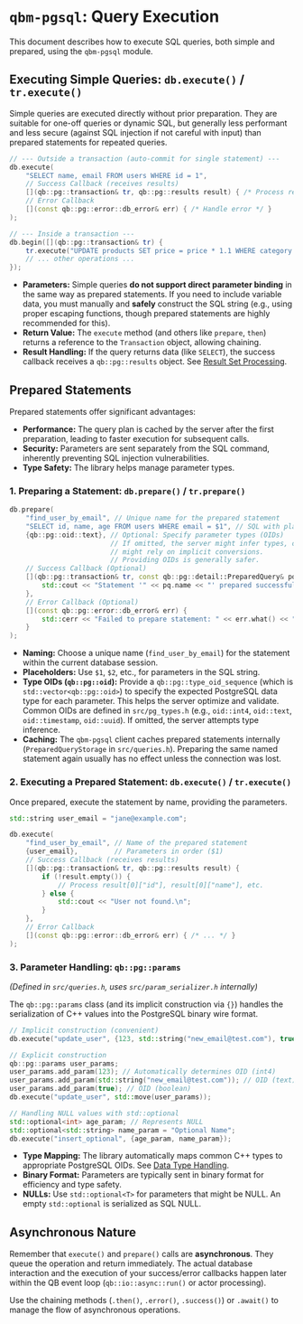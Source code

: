 # `qbm-pgsql`: Query Execution

This document describes how to execute SQL queries, both simple and prepared, using the `qbm-pgsql` module.

## Executing Simple Queries: `db.execute()` / `tr.execute()`

Simple queries are executed directly without prior preparation. They are suitable for one-off queries or dynamic SQL, but generally less performant and less secure (against SQL injection if not careful with input) than prepared statements for repeated queries.

```cpp
// --- Outside a transaction (auto-commit for single statement) ---
db.execute(
    "SELECT name, email FROM users WHERE id = 1",
    // Success Callback (receives results)
    [](qb::pg::transaction& tr, qb::pg::results result) { /* Process result */ },
    // Error Callback
    [](const qb::pg::error::db_error& err) { /* Handle error */ }
);

// --- Inside a transaction ---
db.begin([](qb::pg::transaction& tr) {
    tr.execute("UPDATE products SET price = price * 1.1 WHERE category = 'electronics'");
    // ... other operations ...
});
```

*   **Parameters:** Simple queries **do not support direct parameter binding** in the same way as prepared statements. If you need to include variable data, you must manually and **safely** construct the SQL string (e.g., using proper escaping functions, though prepared statements are highly recommended for this).
*   **Return Value:** The `execute` method (and others like `prepare`, `then`) returns a reference to the `Transaction` object, allowing chaining.
*   **Result Handling:** If the query returns data (like `SELECT`), the success callback receives a `qb::pg::results` object. See [Result Set Processing](./results.md).

## Prepared Statements

Prepared statements offer significant advantages:

*   **Performance:** The query plan is cached by the server after the first preparation, leading to faster execution for subsequent calls.
*   **Security:** Parameters are sent separately from the SQL command, inherently preventing SQL injection vulnerabilities.
*   **Type Safety:** The library helps manage parameter types.

### 1. Preparing a Statement: `db.prepare()` / `tr.prepare()`

```cpp
db.prepare(
    "find_user_by_email", // Unique name for the prepared statement
    "SELECT id, name, age FROM users WHERE email = $1", // SQL with placeholder ($1)
    {qb::pg::oid::text}, // Optional: Specify parameter types (OIDs)
                         // If omitted, the server might infer types, or you
                         // might rely on implicit conversions.
                         // Providing OIDs is generally safer.
    // Success Callback (Optional)
    [](qb::pg::transaction& tr, const qb::pg::detail::PreparedQuery& pq) {
        std::cout << "Statement '" << pq.name << "' prepared successfully.\n";
    },
    // Error Callback (Optional)
    [](const qb::pg::error::db_error& err) {
        std::cerr << "Failed to prepare statement: " << err.what() << "\n";
    }
);
```

*   **Naming:** Choose a unique name (`find_user_by_email`) for the statement within the current database session.
*   **Placeholders:** Use `$1`, `$2`, etc., for parameters in the SQL string.
*   **Type OIDs (`qb::pg::oid`):** Provide a `qb::pg::type_oid_sequence` (which is `std::vector<qb::pg::oid>`) to specify the expected PostgreSQL data type for each parameter. This helps the server optimize and validate. Common OIDs are defined in `src/pg_types.h` (e.g., `oid::int4`, `oid::text`, `oid::timestamp`, `oid::uuid`). If omitted, the server attempts type inference.
*   **Caching:** The `qbm-pgsql` client caches prepared statements internally (`PreparedQueryStorage` in `src/queries.h`). Preparing the same named statement again usually has no effect unless the connection was lost.

### 2. Executing a Prepared Statement: `db.execute()` / `tr.execute()`

Once prepared, execute the statement by name, providing the parameters.

```cpp
std::string user_email = "jane@example.com";

db.execute(
    "find_user_by_email", // Name of the prepared statement
    {user_email},         // Parameters in order ($1)
    // Success Callback (receives results)
    [](qb::pg::transaction& tr, qb::pg::results result) {
        if (!result.empty()) {
            // Process result[0]["id"], result[0]["name"], etc.
        } else {
            std::cout << "User not found.\n";
        }
    },
    // Error Callback
    [](const qb::pg::error::db_error& err) { /* ... */ }
);
```

### 3. Parameter Handling: `qb::pg::params`

*(Defined in `src/queries.h`, uses `src/param_serializer.h` internally)*

The `qb::pg::params` class (and its implicit construction via `{}`) handles the serialization of C++ values into the PostgreSQL binary wire format.

```cpp
// Implicit construction (convenient)
db.execute("update_user", {123, std::string("new_email@test.com"), true});

// Explicit construction
qb::pg::params user_params;
user_params.add_param(123); // Automatically determines OID (int4)
user_params.add_param(std::string("new_email@test.com")); // OID (text)
user_params.add_param(true); // OID (boolean)
db.execute("update_user", std::move(user_params));

// Handling NULL values with std::optional
std::optional<int> age_param; // Represents NULL
std::optional<std::string> name_param = "Optional Name";
db.execute("insert_optional", {age_param, name_param});
```

*   **Type Mapping:** The library automatically maps common C++ types to appropriate PostgreSQL OIDs. See [Data Type Handling](./types.md).
*   **Binary Format:** Parameters are typically sent in binary format for efficiency and type safety.
*   **NULLs:** Use `std::optional<T>` for parameters that might be NULL. An empty `std::optional` is serialized as SQL NULL.

## Asynchronous Nature

Remember that `execute()` and `prepare()` calls are **asynchronous**. They queue the operation and return immediately. The actual database interaction and the execution of your success/error callbacks happen later within the QB event loop (`qb::io::async::run()` or actor processing).

Use the chaining methods (`.then()`, `.error()`, `.success()`) or `.await()` to manage the flow of asynchronous operations. 